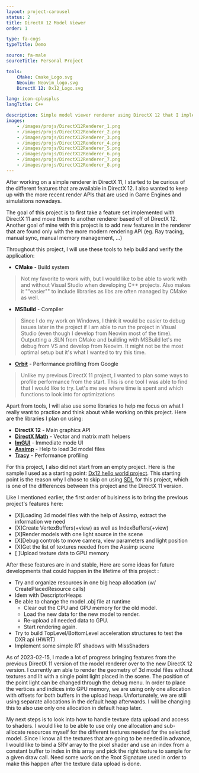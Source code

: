 ```yaml
---
layout: project-carousel
status: 2
title: DirectX 12 Model Viewer
order: 1

type: fa-cogs
typeTitle: Demo

source: fa-male
sourceTitle: Personal Project

tools:
    CMake: Cmake_Logo.svg
    Neovim: Neovim_logo.svg
    DirectX 12: Dx12_Logo.svg

lang: icon-cplusplus
langTitle: C++

description: Simple model viewer renderer using DirectX 12 that I implemented in order to get familiar with more modern rendering APIs used in game engines and to run simulations. My goals were to re-implement my simple DirectX 11 model viewer with a newer version of the API as well as adding some DirectX 12 specific features afterwards.
images:
    - /images/projs/DirectX12Renderer_1.png
    - /images/projs/DirectX12Renderer_2.png
    - /images/projs/DirectX12Renderer_3.png
    - /images/projs/DirectX12Renderer_4.png
    - /images/projs/DirectX12Renderer_5.png
    - /images/projs/DirectX12Renderer_6.png
    - /images/projs/DirectX12Renderer_7.png
    - /images/projs/DirectX12Renderer_8.png
---
```


After working on a simple renderer in DirectX 11, I started to be curious of the different features that are available in DirectX 12. I also wanted to keep up with the more recent render APIs that are used in Game Engines and simulations nowadays.

The goal of this project is to first take a feature set implemented with DirectX 11 and move them to another renderer based off of DirectX 12. Another goal of mine with this project is to add new features in the renderer that are found only with the more modern rendering API (eg. Ray tracing, manual sync, manual memory management, ...)

Throughout this project, I will use these tools to help build and verify the application:
* **CMake** - Build system
> Not my favorite to work with, but I would like to be able to work with and without Visual Studio when developing C++ projects. Also makes it ""easier"" to include libraries as libs are often managed by CMake as well.
* **MSBuild** - Compiler
> Since I do my work on Windows, I think it would be easier to debug issues later in the project if I am able to run the project in Visual Studio (even though I develop from Neovim most of the time). Outputting a .SLN from CMake and building with MSBuild let's me debug from VS and develop from Neovim. It might not be the most optimal setup but it's what I wanted to try this time.
* **[Orbit](https://github.com/google/orbit)** - Performance profiling from Google
> Unlike my previous DirectX 11 project, I wanted to plan some ways to profile performance from the start. This is one tool I was able to find that I would like to try. Let's me see where time is spent and which functions to look into for optimizations

Apart from tools, I will also use some libraries to help me focus on what I really want to practice and think about while working on this project. Here are the libraries I plan on using:
* **DirectX 12** - Main graphics API
* **[DirectX Math](https://github.com/microsoft/DirectXMath)** - Vector and matrix math helpers
* **[ImGUI](https://github.com/ocornut/imgui)** - Immediate mode UI
* **[Assimp](https://github.com/assimp/assimp)** - Help to load 3d model files
* **[Tracy](https://github.com/wolfpld/tracy)** - Performance profiling

For this project, I also did not start from an empty project. Here is the sample I used as a starting point: [Dx12 hello world project](https://gpuopen.com/learn/hellod3d12-directx-12-sdk-sample/). This starting point is the reason why I chose to skip on using [SDL](https://github.com/libsdl-org/SDL) for this project, which is one of the differences between this project and the DirectX 11 version.

Like I mentioned earlier, the first order of buisiness is to bring the previous project's features here:

* [X]Loading 3d model files with the help of Assimp, extract the information we need
* [X]Create VertexBuffers(+view) as well as IndexBuffers(+view)
* [X]Render models with one light source in the scene
* [X]Debug controls to move camera, view parameters and light position
* [X]Get the list of textures needed from the Assimp scene
* [ ]Upload texture data to GPU memory

After these features are in and stable, Here are some ideas for future developments that could happen in the lifetime of this project :

* Try and organize resources in one big heap allocation (w/ CreatePlacedResource calls)
* Idem with DescriptorHeaps
* Be able to change the model .obj file at runtime
    * Clear out the CPU and GPU memory for the old model.
    * Load the new data for the new model to render.
    * Re-upload all needed data to GPU.
    * Start rendering again.
* Try to build TopLevel/BottomLevel acceleration structures to test the DXR api (HWRT)
* Implement some simple RT shadows with MissShaders

As of 2023-02-15, I made a lot of progress bringing features from the previous DirectX 11 version of the model renderer over to the new DirectX 12 version. I currently am able to render the geometry of 3d model files without textures and lit with a single point light placed in the scene. The position of the point light can be changed through the debug menu. In order to place the vertices and indices into GPU memory, we are using only one allocation with offsets for both buffers in the upload heap. Unfortunately, we are still using separate allocations in the default heap afterwards. I will be changing this to also use only one allocation in default heap later.

My next steps is to look into how to handle texture data upload and access to shaders. I would like to be able to use only one allocation and sub-allocate resources myself for the different textures needed for the selected model. Since I know all the textures that are going to be needed in advance, I would like to bind a SRV array to the pixel shader and use an index from a constant buffer to index in this array and pick the right texture to sample for a given draw call. Need some work on the Root Signature used in order to make this happen after the texture data upload is done.
